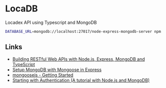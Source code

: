# LocaDB

Locadex API using Typescript and MongoDB

~~~bash
DATABASE_URL=mongodb://localhost:27017/node-express-mongodb-server npm run dev
~~~

## Links

- [Building RESTful Web APIs with Node.js, Express, MongoDB and TypeScript](https://itnext.io/building-restful-web-apis-with-node-js-express-mongodb-and-typescript-part-1-2-195bdaf129cf)
- [Setup MongoDB with Mongoose in Express](https://www.robinwieruch.de/mongodb-express-setup-tutorial/)
- [mongoosejs - Getting Started](https://mongoosejs.com/docs/index.html)
- [Starting with Authentication (A tutorial with Node.js and MongoDB)](https://medium.com/createdd-notes/starting-with-authentication-a-tutorial-with-node-js-and-mongodb-25d524ca0359)